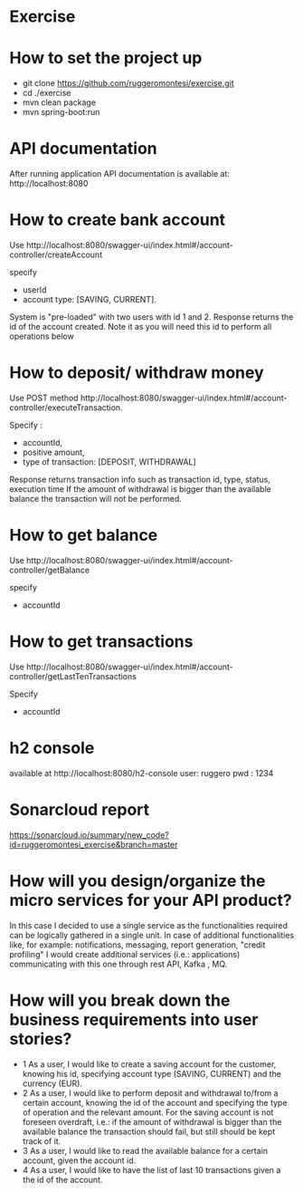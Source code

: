 # Exercise
# How to set the project up
* git clone https://github.com/ruggeromontesi/exercise.git
* cd ./exercise
* mvn clean package
* mvn spring-boot:run

# API documentation
After running application API documentation is available at:
http://localhost:8080

# How to create bank account
Use http://localhost:8080/swagger-ui/index.html#/account-controller/createAccount 

specify 
 * userId
 * account type: [SAVING, CURRENT].

System is "pre-loaded" with two users with id 1 and 2.
Response returns the id of the account created. Note it as you will need this id to perform all operations below

# How to deposit/ withdraw money
Use POST method  http://localhost:8080/swagger-ui/index.html#/account-controller/executeTransaction. 

Specify :
* accountId,
* positive amount,
* type of transaction: [DEPOSIT, WITHDRAWAL]
  
Response returns transaction info such as transaction id, type, status, execution time
If the amount of withdrawal is bigger than the available balance the transaction will not be performed.

# How to get balance
Use http://localhost:8080/swagger-ui/index.html#/account-controller/getBalance 

specify
* accountId

# How to get transactions
Use http://localhost:8080/swagger-ui/index.html#/account-controller/getLastTenTransactions

Specify 
* accountId
# h2 console
available at http://localhost:8080/h2-console
user: ruggero
pwd : 1234

# Sonarcloud report
https://sonarcloud.io/summary/new_code?id=ruggeromontesi_exercise&branch=master

# How will you design/organize the micro services for your API product?
In this case I decided to use a single service as the functionalities required can be logically gathered in a single unit.
In case of additional functionalities like, for example: notifications, messaging, report generation, "credit profiling" I would create additional services (i.e.: applications) communicating with this one through rest API, Kafka , MQ.

# How will you break down the business requirements into user stories?
* 1 As a user, I would like to create a saving account for the customer, knowing his id, specifying account type (SAVING, CURRENT) and the currency (EUR).
* 2 As a user, I would like to perform deposit and withdrawal to/from a certain account, knowing the id of the account and  specifying the type of operation and the relevant amount. For the saving account 
   is not foreseen overdraft, i.e.: if the amount of withdrawal is bigger than the available  balance the transaction should fail, but still should be kept track of it.
* 3 As a user, I would like to read the available balance for a certain account, given the account id.
* 4 As a user, I would like to have the list of last 10 transactions given a the id of the account.
